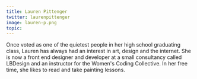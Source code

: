 ```yaml
---
title: Lauren Pittenger
twitter: laurenpittenger
image: lauren-p.png
topic:
---
```


Once voted as one of the quietest people in her high school graduating class, Lauren has always had an interest in art, design and the internet. She is now a front end designer and developer at a small consultancy called LBDesign and an instructor for the Women's Coding Collective. In her free time, she likes to read and take painting lessons.